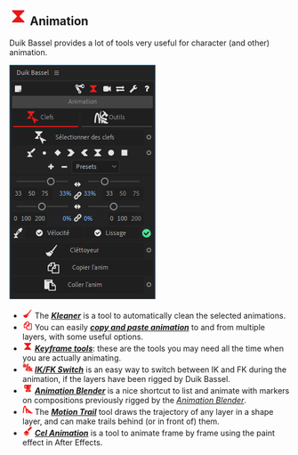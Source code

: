 ## ![Animation Icon](img\duik-icons\animation-icon-r.png) Animation

Duik Bassel provides a lot of tools very useful for character (and other) animation.

![Keyframe panel](img\duik-screenshots\S-Animation\S-Animation-Keyframes\Keyframe-panel.PNG) 


- ![](img\duik-icons\automation\w18_broom_r.png) The [***Kleaner***](kleaner.md) is a tool to automatically clean the selected animations.
- ![](img\duik-icons\animation\w18_copy_r.png) You can easily [***copy and paste animation***](copy-paste-animation.md) to and from multiple layers, with some useful options.
- ![](img\duik-icons\animation\w18_kbez_r.png) [***Keyframe tools***](keyframe-tools.md): these are the tools you may need all the time when you are actually animating.
- ![](img\duik-icons\animation\w18_ikfk_r.png) [***IK/FK Switch***](ik-fk-switch.md) is an easy way to switch between IK and FK during the animation, if the layers have been rigged by Duik Bassel.
- ![](img\duik-icons\animation\w18_blender_r.png) [***Animation Blender***](animation-blender.md) is a nice shortcut to list and animate with markers on compositions previously rigged by the *[Animation Blender](animation-blender-setup.md)*.
- ![](img\duik-icons\automation\w18_anim_r.png) The [***Motion Trail***](motion-trail.md) tool draws the trajectory of any layer in a shape layer, and can make trails behind (or in front of) them.
- ![](img\duik-icons\animation\w18_cel_r.png) [***Cel Animation***](cel-animation.md) is a tool to animate frame by frame using the paint effect in After Effects.
